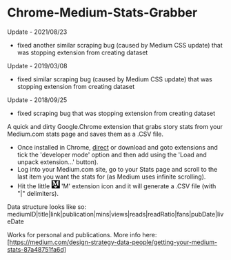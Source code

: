 # Chrome-Medium-Stats-Grabber

Update - 2021/08/23
* fixed another similar scraping bug (caused by Medium CSS update) that was stopping extension from creating dataset


Update - 2019/03/08
* fixed similar scraping bug (caused by Medium CSS update) that was stopping extension from creating dataset

Update - 2018/09/25
* fixed scraping bug that was stopping extension from creating dataset

A quick and dirty Google.Chrome extension that grabs story stats from your Medium.com stats page and saves them as a .CSV file. 
* Once installed in Chrome, [direct](https://chrome.google.com/webstore/detail/medium-stats-grabber/gdomhiacoiloiecaholjiegdaklelpig?hl=en-US) or download and goto extensions and tick the 'developer mode' option and then add using the 'Load and unpack extension...' button). 
* Log into your Medium.com site, go to your Stats page and scroll to the last item you want the stats for (as Medium uses infinite scrolling). 
* Hit the little !['M icon'](https://github.com/murraygm/Chrome-Medium-Stats-Grabber/raw/master/mediumstatsgrabber/icon.png) 'M' extension icon and it will generate a .CSV file (with "|" delimiters). 

Data structure looks like so: mediumID|title|link|publication|mins|views|reads|readRatio|fans|pubDate|liveDate

Works for personal and publications.
More info here: [https://medium.com/design-strategy-data-people/getting-your-medium-stats-87a48751fa6d]


